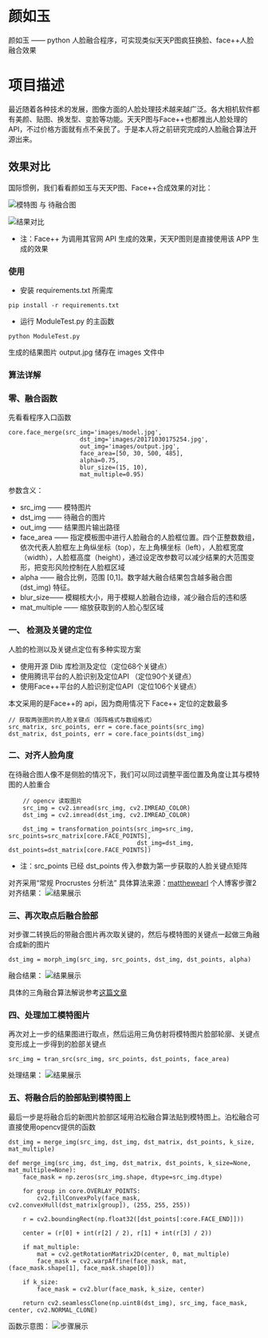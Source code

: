 # 颜如玉

颜如玉 —— python 人脸融合程序，可实现类似天天P图疯狂换脸、face++人脸融合效果

# 项目描述

最近随着各种技术的发展，图像方面的人脸处理技术越来越广泛。各大相机软件都有美颜、贴图、换发型、变脸等功能。天天P图与Face++也都推出人脸处理的 API，不过价格方面就有点不亲民了。于是本人将之前研究完成的人脸融合算法开源出来。

## 效果对比
国际惯例，我们看看颜如玉与天天P图、Face++合成效果的对比：

![模特图 与 待融合图](/images/2282038-aac086bb0936f818.jpg)

![结果对比](/images/2282038-362be008f850ba22.jpg)

* 注：Face++ 为调用其官网 API 生成的效果，天天P图则是直接使用该 APP 生成的效果

### 使用

- 安装 requirements.txt 所需库
```
pip install -r requirements.txt
```
- 运行 ModuleTest.py 的主函数
```
python ModuleTest.py
```

生成的结果图片 output.jpg 储存在 images 文件中

### 算法详解

### 零、融合函数
先看看程序入口函数
```
core.face_merge(src_img='images/model.jpg',
                    dst_img='images/20171030175254.jpg',
                    out_img='images/output.jpg',
                    face_area=[50, 30, 500, 485],
                    alpha=0.75,
                    blur_size=(15, 10),
                    mat_multiple=0.95)
```
参数含义：
- src_img —— 模特图片
- dst_img —— 待融合的图片
- out_img —— 结果图片输出路径
- face_area —— 指定模板图中进行人脸融合的人脸框位置。四个正整数数组，依次代表人脸框左上角纵坐标（top），左上角横坐标（left），人脸框宽度（width），人脸框高度（height），通过设定改参数可以减少结果的大范围变形，把变形风险控制在人脸框区域
- alpha —— 融合比例，范围 [0,1]。数字越大融合结果包含越多融合图 (dst_img) 特征。
- blur_size—— 模糊核大小，用于模糊人脸融合边缘，减少融合后的违和感
- mat_multiple —— 缩放获取到的人脸心型区域

### 一、 检测及关键的定位

人脸的检测以及关键点定位有多种实现方案

- 使用开源 Dlib 库检测及定位（定位68个关键点）
- 使用腾讯平台的人脸识别及定位API （定位90个关键点）
- 使用Face++平台的人脸识别定位API（定位106个关键点）

本文采用的是Face++的 api，因为商用情况下 Face++ 定位的定数最多

```
// 获取两张图片的人脸关键点（矩阵格式与数组格式）
src_matrix, src_points, err = core.face_points(src_img)
dst_matrix, dst_points, err = core.face_points(dst_img)
```

### 二、对齐人脸角度

在待融合图人像不是侧脸的情况下，我们可以同过调整平面位置及角度让其与模特图的人脸重合

```
    // opencv 读取图片
    src_img = cv2.imread(src_img, cv2.IMREAD_COLOR)
    dst_img = cv2.imread(dst_img, cv2.IMREAD_COLOR)

    dst_img = transformation_points(src_img=src_img, src_points=src_matrix[core.FACE_POINTS],
                                    dst_img=dst_img, dst_points=dst_matrix[core.FACE_POINTS])
```
* 注：src_points 已经 dst_points 传入参数为第一步获取的人脸关键点矩阵

对齐采用“常规 Procrustes 分析法”
具体算法来源：[matthewearl](http://matthewearl.github.io/2015/07/28/switching-eds-with-python/) 个人博客步骤2
对齐结果：
![结果展示](/images/2282038-87b0d91ba49136da.gif)

### 三、再次取点后融合脸部

对步骤二转换后的带融合图片再次取关键的，然后与模特图的关键点一起做三角融合成新的图片
```
dst_img = morph_img(src_img, src_points, dst_img, dst_points, alpha)
```
融合结果：
![结果展示](/images/2282038-6f62bb9178d8ea54.jpg)

具体的三角融合算法解说参考[这篇文章](https://www.learnopencv.com/face-morph-using-opencv-cpp-python/)

### 四、处理加工模特图片

再次对上一步的结果图进行取点，然后运用三角仿射将模特图片脸部轮廓、关键点变形成上一步得到的脸部关键点
```
src_img = tran_src(src_img, src_points, dst_points, face_area)
```
处理结果：
![结果展示](/images/2282038-13d70b5c2508afda.jpg)


### 五、将融合后的脸部贴到模特图上

最后一步是将融合后的新图片脸部区域用泊松融合算法贴到模特图上。泊松融合可直接使用opencv提供的函数
```
dst_img = merge_img(src_img, dst_img, dst_matrix, dst_points, k_size, mat_multiple)
```

```
def merge_img(src_img, dst_img, dst_matrix, dst_points, k_size=None, mat_multiple=None):
    face_mask = np.zeros(src_img.shape, dtype=src_img.dtype)

    for group in core.OVERLAY_POINTS:
        cv2.fillConvexPoly(face_mask, cv2.convexHull(dst_matrix[group]), (255, 255, 255))

    r = cv2.boundingRect(np.float32([dst_points[:core.FACE_END]]))

    center = (r[0] + int(r[2] / 2), r[1] + int(r[3] / 2))

    if mat_multiple:
        mat = cv2.getRotationMatrix2D(center, 0, mat_multiple)
        face_mask = cv2.warpAffine(face_mask, mat, (face_mask.shape[1], face_mask.shape[0]))

    if k_size:
        face_mask = cv2.blur(face_mask, k_size, center)

    return cv2.seamlessClone(np.uint8(dst_img), src_img, face_mask, center, cv2.NORMAL_CLONE)
```
函数示意图：
![步骤展示](/images/2282038-362be008f850ba22.jpg)

